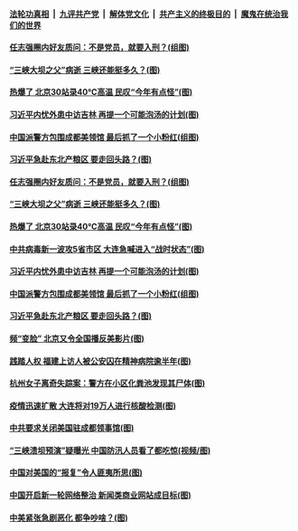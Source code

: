 

####  [法轮功真相](../../../../basic/blob/master/README.md?t=07261431) &nbsp;|&nbsp; [九评共产党](../../../../9ping.md/blob/master/README.md?t=07261431) &nbsp;|&nbsp; [解体党文化](../../../../jtdwh.md/blob/master/README.md?t=07261431)  &nbsp;|&nbsp; [共产主义的终极目的](../../../../gczydzjmd.md/blob/master/README.md?t=07261431) &nbsp;|&nbsp; [魔鬼在统治我们的世界](../../../../mgztzwmdsj.md/blob/master/README.md?t=07261431) 

#### [任志强圈内好友质问：不是党员，就要入刑？(组图)](../pages/p1/940882.md?t=07261431) 

#### [“三峡大坝之父”病逝 三峡还能挺多久？(图)](../pages/p1/940879.md?t=07261431) 

#### [热爆了 北京30站录40℃高温 民叹“今年有点怪”(图)](../pages/p1/940876.md?t=07261431) 

#### [习近平内忧外患中访吉林 再提一个可能泡汤的计划(图)](../pages/p1/940797.md?t=07261431) 

#### [中国派警方包围成都美领馆 最后抓了一个小粉红(组图)](../pages/p1/940785.md?t=07261431) 

#### [习近平急赴东北产粮区 要走回头路？(图)](../pages/p1/940740.md?t=07261431) 

#### [任志强圈内好友质问：不是党员，就要入刑？(组图)](../pages/p1/940882.md?t=07261431) 

#### [“三峡大坝之父”病逝 三峡还能挺多久？(图)](../pages/p1/940879.md?t=07261431) 

#### [热爆了 北京30站录40℃高温 民叹“今年有点怪”(图)](../pages/p1/940876.md?t=07261431) 

#### [中共病毒新一波攻5省市区 大连急喊进入“战时状态”(图)](../pages/p1/940863.md?t=07261431) 


#### [习近平内忧外患中访吉林 再提一个可能泡汤的计划(图)](../pages/p1/940797.md?t=07261431) 

#### [中国派警方包围成都美领馆 最后抓了一个小粉红(组图)](../pages/p1/940785.md?t=07261431) 

#### [习近平急赴东北产粮区 要走回头路？(图)](../pages/p1/940740.md?t=07261431) 

#### [频“变脸” 北京又令全国播反美影片(图)](../pages/p1/940738.md?t=07261431) 

#### [践踏人权 福建上访人被公安囚在精神病院逾半年(图)](../pages/p1/940732.md?t=07261431) 



#### [杭州女子离奇失踪案：警方在小区化粪池发现其尸体(图)](../pages/p1/940736.md?t=07261431) 


#### [疫情迅速扩散 大连将对19万人进行核酸检测(图)](../pages/p1/940717.md?t=07261431) 

#### [中共要求关闭美国驻成都领事馆(图)](../pages/p1/940713.md?t=07261431) 

#### [“三峡溃坝预演”疑曝光 中国防汛人员看了都吃惊(视频/图)](../pages/p1/940640.md?t=07261431) 

#### [中国对美国的“报复”令人匪夷所思(图)](../pages/p1/940659.md?t=07261431) 

#### [中国开启新一轮网络整治 新闻类商业网站成目标(图)](../pages/p1/940643.md?t=07261431) 

#### [中美紧张急剧恶化 都争吵啥？(图)](../pages/p1/940627.md?t=07261431) 

